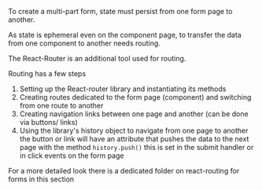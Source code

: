 To create a multi-part form, state must persist from one form page to another.

As state is ephemeral even on the component page, to transfer the data from one component to another needs routing.

The React-Router is an additional tool used for routing.

Routing has a few steps

1) Setting up the React-router library and instantiating its methods
2) Creating routes dedicated to the form page (component) and switching from one route to another
3) Creating navigation links between one page and another (can be done via buttons/ links)
4) Using the library's history object to navigate from one page to another the button or link will have an attribute that pushes the data to the next page with the method `history.push()` this is set in the submit handler or in click events on the form page


For a more detailed look there is a dedicated folder on react-routing for forms in this section